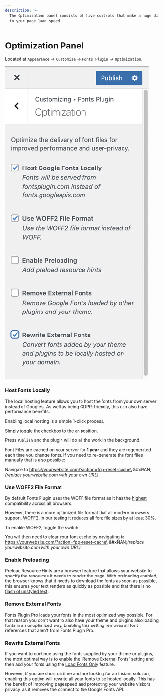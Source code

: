 ```yaml
---
description: >-
  The Optimization panel consists of five controls that make a huge difference
  to your page load speed.
---
```


# Optimization Panel

Located at `Appearance` → `Customize` → `Fonts Plugin` → `Optimization`.

<img src="../.gitbook/assets/image (21).png" alt="" data-size="original">

### Host Fonts Locally

The local hosting feature allows you to host the fonts from your own server instead of Google’s. As well as being GDPR-friendly, this can also have performance benefits.

Enabling local hosting is a simple 1-click process.

Simply toggle the checkbox to the `on` position.

Press `Publish` and the plugin will do all the work in the background.

Font Files are cached on your server for **1 year** and they are regenerated each time you change fonts. If you need to re-generate the font files manually that is also possible:

Navigate to https://yourwebsite.com/?action=fpp-reset-cache\
&#xNAN;_(replace yourwebsite.com with your own URL)_

### Use WOFF2 File Format

By default Fonts Plugin uses the WOFF file format as it has the [highest compatibility across all browsers](https://caniuse.com/#search=woff).

However, there is a more optimized file format that all modern browsers support, [WOFF2](https://caniuse.com/woff2). In our testing it reduces all font file sizes by at least 30%.

To enable WOFF2, toggle the switch:

You will then need to clear your font cache by navigating to https://yourwebsite.com/?action=fpp-reset-cache\
&#xNAN;_(replace yourwebsite.com with your own URL)_

### Enable Preloading

Preload Resource Hints are a browser feature that allows your website to specify the resources it needs to render the page. With preloading enabled, the browser knows that it needs to download the fonts as soon as possible, this ensures your text renders as quickly as possible and that there is no [flash of unstyled text](https://fonts.google.com/knowledge/glossary/fout).

### Remove External Fonts

Fonts Plugin Pro loads your fonts in the most optimized way possible. For that reason you don't want to also have your theme and plugins also loading fonts in an unoptimized way. Enabling this setting removes all font references that aren't from Fonts Plugin Pro.

### Rewrite External Fonts

If you want to continue using the fonts supplied by your theme or plugins, the most optimal way is to enable the 'Remove External Fonts' setting and then add your fonts using the [Load Fonts Only](https://docs.fontsplugin.com/advanced-settings/load-fonts-only) feature.

However, if you are short on time and are looking for an instant solution, enabling this option will rewrite all your fonts to be hosted locally. This has the benefit of improving pagespeed and protecting your website visitors privacy, as it removes the connect to the Google Fonts API.
